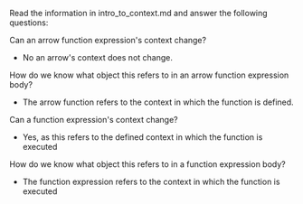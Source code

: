 
Read the information in intro_to_context.md and answer the following questions:

Can an arrow function expression's context change?
- No an arrow's context does not change.

How do we know what object this refers to in an arrow function expression body?
- The arrow function refers to the context in which the function is defined.

Can a function expression's context change?
- Yes, as this refers to the defined context in which the function is executed

How do we know what object this refers to in a function expression body?
- The function expression refers to the context in which the function is executed
